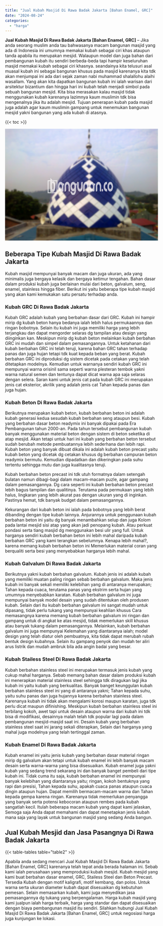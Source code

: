```yaml
---
title: "Jual Kubah Masjid Di Rawa Badak Jakarta [Bahan Enamel, GRC]"
date: "2024-08-24"
categories: 
  - "harga"
---
```


**Jual Kubah Masjid Di Rawa Badak Jakarta \[Bahan Enamel, GRC\]** – Jika anda seorang muslim anda tau bahwasanya macam bangunan masjid yang ada di Indonesia ini umumnya memakai kubah sebagai ciri khas ataupun tanda apabila itu merupakan mesjid. Walaupun model dan juga bahan dari pembangunan kubah itu sendiri berbeda-beda tapi hampir keseluruhan masjid memakai kubah sebagai ciri khasnya. seandainya kita telusuri asal muasal kubah ini sebagai bangunan khusus pada masjid karenanya kita tdk akan menjumpai ini ada dari sejak zaman nabi muhammad shalallohu alaihi wasallam. Yang akan kita dapatkan bangunan kubah ini ialah warisan dari arsitektur bizantium dan hingga hari ini kubah telah menjadi simbol pada sebuah bangunan mesjid. Kita bisa merasakan kalau masjid tidak menggunakan kubah karenanya lazimnya kaum muslimin tdk bisa mengenalnya jika itu adalah mesjid. Tujuan penerapan kubah pada masjid juga adalah agar kaum muslimin gampang untuk menemukan bangunan mesjid yakni bangunan yang ada kubah di atasnya.

{{< toc >}}

![Jual Kubah Masjid Di Rawa Badak Jakarta [Bahan Enamel, GRC]](/images/jual-kubah-masjid-31.png)

## Beberapa Tipe Kubah Masjid Di Rawa Badak Jakarta

Kubah masjid mempunyai banyak macam dan juga ukuran, ada yang minimalis juga bergaya kelasik dan bergaya ketimur tengahan. Bahan dasar dalam produksi kubah juga berlainan mulai dari beton, galvalum, seng, enamel, stainless hingga fiber. Berikut ini yaitu beberapa tipe kubah masjid yang akan kami kemukakan satu persatu terhadap anda.

### Kubah GRC Di Rawa Badak Jakarta

Kubah GRC adalah kubah yang berbahan dasar dari GRC. Kubah ini hampir mirip dg kubah beton hanya bedanya ialah lebih halus permukaannya dan ringan bobotnya. Selain itu kubah ini juga memiliki harga yang lebih terjangkau dan dapat mengorder selaras dg tampilan atau design yang diinginkan kan. Meskipun mirip dg kubah beton melainkan kubah berbahan GRC ini mudah dan simpel dalam pemasangannya. Untuk ketahanan dari kubah berbahan GRC ini telah teruji, karena bahan GRC tahan terhadap panas dan juga hujan tetapi tdk kuat kepada beban yang berat. Kubah berbahan GRC ini diproduksi dg sistem dicetak pada cetakan yang telah ditetapkan modelnya. Kemudian untuk warnanya sendiri kubah GRC ini mempunyai warna orisinil sama seperti warna plesteran tembok yakni warna natural semen dan tentunya dapat dicat warna apa saja selaras dengan selera. Saran kami untuk jenis cat pada kubah GRC ini merupakan jenis cat eksterior, akrilik yang adalah jenis cat Tahan kepada panas dan juga hujan.

### Kubah Beton Di Rawa Badak Jakarta

Berikutnya merupakan kubah beton, kubah berbahan beton ini adalah kubah generasi kedua sesudah kubah berbahan seng ataupun besi. Kubah yang berbahan dasar beton readymix ini banyak dipakai pada Era Pembangunan tahun 2000-an. Pada tahun tersebut pembangunan kubah banyak menggunakan material beton dengan sistem di beton seketika di atap mesjid. Akan tetapi untuk hari ini kubah yang berbahan beton tersebut sudah berubah metode pembuatannya lebih sederhana dan lebih rapi. Kubah beton yang banyak dibuat dikala ini adalah kubah beton precast yaitu kubah beton yang dicetak dg cetakan khusus dg berbahan campuran beton readymix bermutu. Kemudian dipadatkan dan dikeringkan pada suhu tertentu sehingga mutu dan juga kualitasnya teruji.

Kubah berbahan beton precast ini tdk utuh formatnya dalam setengah bulatan namun dibagi-bagi dalam macam-macam puzle, agar gampang dalam pemasangannya. Dg cara seperti ini kubah berbahan beton precast lebih bagus tampilan dan qualitinya. Terutama pada permukaan yang lebih halus, lingkaran yang lebih akurat pas dengan ukuran yang di inginkan. Pastinya hemat, tdk banyak budget dalam pemasangannya.

Kekurangan dari kubah beton ini ialah pada bobotnya yang lebih berat dibanding dengan tipe kubah lainnya. Anjurannya untuk penggunaan kubah berbahan beton ini yaitu dg banyak menambahkan selup dan juga Kolom pada lantai mesjid sisi atap yang akan jadi penopang kubah. Atau perkuat pondasi serta tiang masjid dg menggunakan besi ulir yang full. Untuk harganya sendiri kubah berbahan beton ini lebih mahal daripada kubah berbahan GRC yang kami terangkan sebelumnya. Kenapa lebih mahal?, karena memang kubah berbahan beton ini Memerlukan material coran yang berqualiti serta besi yang menyebabkan harganya lebih mahal.

### Kubah Galvalum Di Rawa Badak Jakarta

Berikutnya yakni kubah berbahan galvalum. Kubah jenis ini adalah kubah yang memiliki muatan paling ringan sebab berbahan galvalum. Maka jenis kubah ini banyak sekali memiliki kelebihan yang di antaranya merupakan; Tahan kepada cuaca, terutama panas yang ekstrim serta hujan yang umumnya menyebabkan karatan. Kubah berbahan galvalum ini juga mempunyai banyak model desain yang sudah ditentukan oleh produsen kubah. Selain dari itu kubah berbahan galvalum ini sangat mudah untuk dipasang, tidak perlu tukang yang mempunyai keahlian khusus Cara memasangnya karena memang kubah berbahan galvalum ini ringan dan gampang untuk di angkat ke atas mesjid, tidak memerlukan skill khusus atau banyak tukang dalam pemasangannya. Melainkan, kubah berbahan galvalum ini juga mempunyai Kelemahan yang diantaranya ialah; model design yang telah diatur oleh pembuatnya, kita tidak dapat merubah rubah bentuk design kubahnya. Selain itu gampang penyok dan mudah ter aliri arus listrik dan mudah ambruk bila ada angin badai yang besar.

### Kubah Stailess Steel Di Rawa Badak Jakarta

Kubah berbahan stainless steel ini merupakan termasuk jenis kubah yang cukup mahal harganya. Sebab memang bahan dasar dalam produksi kubah ini menerapkan material stainless steel sehingga tdk diragukan lagi jika kubah ini yaitu kubah yang berkualitas. Banyak banget keunggulan kubah berbahan stainless steel ini yang di antaranya yakni; Tahan kepada suhu, yaitu suhu panas dan juga hujannya karena berbahan stainless steel. Karenanya kubah ini tidak akan mengalami korosi maupun karatan, juga tdk perlu dicat maupun difinishing. Meskipun kubah berbahan stainless steel ini terbilang kokoh, awet tapi untuk desain ataupun warna dari kubah ini tdk bisa di modifikasi, desainnya malah telah tdk popular lagi pada dalam pembangunan mesjid-masjid saat ini. Desain kubah yang berbahan stainless steel saat ini jarang sekali diterapkan, Selain dari harganya yang mahal juga modelnya yang telah tertinggal zaman.

### Kubah Enamel Di Rawa Badak Jakarta

Kubah enamel ini yaitu jenis kubah yang berbahan dasar material ringan mirip dg galvalum akan tetapi untuk kubah enamel ini lebih banyak macam desain serta warna-warna yang bisa disesuaikan. Kubah enamel juga yakni kubah yang sedang trend sekarang ini dan banyak banget pembeli dari tipe kubah ini. Tidak cuma itu saja, kubah berbahan enamel ini mempunyai banyak kelebihan yang diantaranya yaitu; ringan, kokoh bentuknya yang rapi dan presisi, Tahan kepada suhu, apakah cuaca panas ataupun cuaca dingin ataupun hujan. Dapat memilih bermacam-macam warna dan Tahan kepada gempa karena ringan. Karenanya tidak memerlukan penyangga yang banyak serta potensi kebocoran ataupun rembes pada kubah sangatlah kecil. Itulah beberapa macam kubah yang dapat kami jelaskan, Semoga saja Anda dapat memahami dan dapat menetapkan jenis kubah mana saja yang layak untuk bangunan masjid yang sedang Anda bangun.

## Jual Kubah Mesjid dan Jasa Pasangnya Di Rawa Badak Jakarta

{{< table-tables table="table2" >}}

Apabila anda sedang mencari Jual Kubah Masjid Di Rawa Badak Jakarta \[Bahan Enamel, GRC\] karenanya telah tepat anda berada halaman ini. Sebab kami ialah perusahaan yang memproduksi kubah mesjid. Kubah mesjid yang kami buat berbahan dasar enamel, GRC, Stailess Steel dan Beton Precast. Tersedia Kubah dengan motif kaligrafi, motif kembang, dan polos. Untuk warna serta ukuran diameter kubah dapat disesuaikan dg kebutuhan pemesan. Selain memasarkan kubah, kami juga menyedikan jasa pemasangannya dg tukang yang berpengalaman. Harga kubah masjid yang kami jualpun ialah harga terbaik, harga yang standar dan dapat disesuaikan dengan biaya pembangunan masjid itu sendiri. Silahkan hubungi Jual Kubah Masjid Di Rawa Badak Jakarta \[Bahan Enamel, GRC\] untuk negosiasi harga juga kunjungan ke lokasi.

